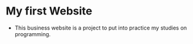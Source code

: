 # My first Website 

- This business website is a project to put into practice my studies on programming.
